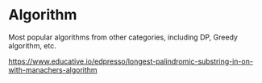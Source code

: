 # Algorithm
Most popular algorithms from other categories, including DP, Greedy algorithm, etc.

https://www.educative.io/edpresso/longest-palindromic-substring-in-on-with-manachers-algorithm

